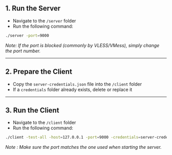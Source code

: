 ## 1. Run the Server

- Navigate to the `/server` folder  
- Run the following command:

```bash
./server -port=9000
```

*Note: If the port is blocked (commonly by VLESS/VMess), simply change the port number.*

---

## 2. Prepare the Client

- Copy the `server-credentials.json` file into the `/client` folder  
- If a `credentials` folder already exists, delete or replace it

---

## 3. Run the Client

- Navigate to the `/client` folder  
- Run the following command:

```bash
./client -test-all -host=127.0.0.1 -port=9000 -credentials=server-credentials.json
```

*Note : Make sure the port matches the one used when starting the server.*
